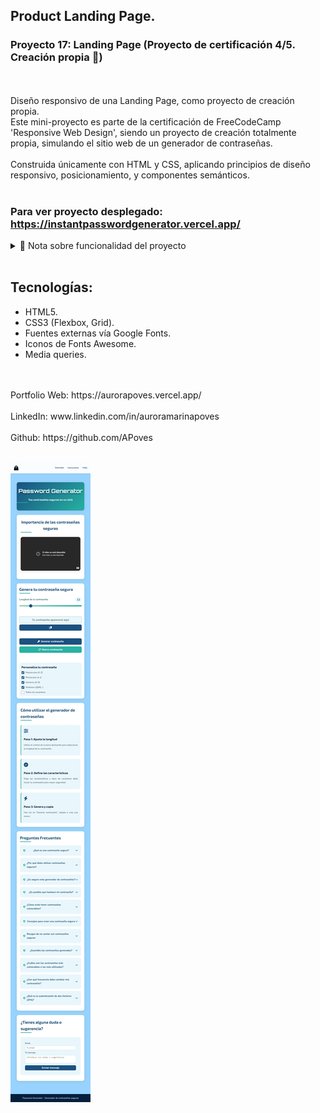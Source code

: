 ## Product Landing Page.
### Proyecto 17: Landing Page (Proyecto de certificación 4/5. Creación propia 🎯)
<br>
<br>
Diseño responsivo de una Landing Page, como proyecto de creación propia.
<br>
Este mini-proyecto es parte de la certificación de FreeCodeCamp 'Responsive Web Design', siendo un proyecto de creación totalmente propia, simulando el sitio web de un generador de contraseñas.
<br>
<br>
Construida únicamente con HTML y CSS, aplicando principios de diseño responsivo, posicionamiento, y componentes semánticos.
<br>
<br>

### Para ver proyecto desplegado: https://instantpasswordgenerator.vercel.app/

<details>
  <summary>📌 Nota sobre funcionalidad del proyecto</summary>
  <p>

    Este proyecto es una simulación sencilla realizada con <strong>HTML y CSS</strong>, por lo que <strong>no</strong> es un proyecto funcional. 

  </p>
</details>

<br>

## Tecnologías:
- HTML5.
- CSS3 (Flexbox, Grid).
- Fuentes externas vía Google Fonts.
- Iconos de Fonts Awesome.
- Media queries.

<br>
<br>
Portfolio Web: https://aurorapoves.vercel.app/
<br>
<br>
LinkedIn: www.linkedin.com/in/auroramarinapoves
<br>
<br>
Github: https://github.com/APoves
<br>
<br>

![Pasword Landing Page](https://github.com/APoves/Responsive-Web-Design/blob/main/17.%20Product%20Landing%20Page/password%20landing%20page.jpg)
<br>

